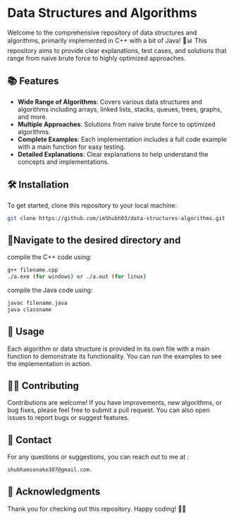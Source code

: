 # Data Structures and Algorithms

Welcome to the comprehensive repository of data structures and algorithms, primarily implemented in C++ with a bit of Java! 🚀📊 This repository aims to provide clear explanations, test cases, and solutions that range from naive brute force to highly optimized approaches.

## 📚 Features

- **Wide Range of Algorithms**: Covers various data structures and algorithms including arrays, linked lists, stacks, queues, trees, graphs, and more.
- **Multiple Approaches**: Solutions from naive brute force to optimized algorithms.
- **Complete Examples**: Each implementation includes a full code example with a main function for easy testing.
- **Detailed Explanations**: Clear explanations to help understand the concepts and implementations.

## 🛠️ Installation

To get started, clone this repository to your local machine:

```bash
git clone https://github.com/imShubh03/data-structures-algorithms.git
```

## 🧭Navigate to the desired directory and

compile the C++ code using:
```bash
g++ filename.cpp
./a.exe (for windows) or ./a.out (for linux)
```

compile the Java code using:
```bash
javac filename.java
java classname
```

## 📄 Usage
Each algorithm or data structure is provided in its own file with a main function to demonstrate its functionality. You can run the examples to see the implementation in action.

## 🧑‍💻 Contributing
Contributions are welcome! If you have improvements, new algorithms, or bug fixes, please feel free to submit a pull request. You can also open issues to report bugs or suggest features.

## 📧 Contact
For any questions or suggestions, you can reach out to me at :
```bash
shubhamsonake307@gmail.com.
```

## 🎉 Acknowledgments
Thank you for checking out this repository. Happy coding! 🎉✨




